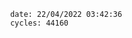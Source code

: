

                date: 22/04/2022 03:42:36
                cycles: 44160

                         